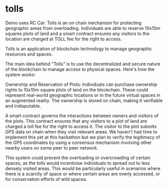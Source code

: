 # tolls

Demo uses RC Car: Tolls is an on chain mechanism for protecting geographic areas from overloading. Individuals are able to reserve 10x10m squares plots of land and a smart contract ensures any visitors to the location are charged at TOLL fee for the right to access.

Tolls is an application of blockchain technology to manage geographic resources and spaces.

The main idea behind "Tolls" is to use the decentralized and secure nature of the blockchain to manage access to physical spaces. Here's how the system works:

Ownership and Reservation of Plots: Individuals can purchase ownership rights to 10x10m square plots of land on the blockchain. These could represent real-world geographic locations or in the future virtual spaces in an augmented reality. The ownership is stored on chain, making it verifiable and indisputable.

A smart contract governs the interactions between owners and visitors of the plots. This contract ensures that any visitors to a plot of land are charged a toll fee for the right to access it. The visitor to the plot submits GPS data on chain when they visit relevant areas. We haven't had time to implement this yet at this hackathon but we plan to verify the legitimacy of the GPS coordinates by using a consensus mechanism involving other nearby users on some peer to peer network.

This system could prevent the overloading or overcrowding of certain spaces, as the tolls would incentivise individuals to spread out to less densely visited areas. This would be particularly useful in scenarios where there is a scarcity of space or where certain areas are overly accessed, or for conservation efforts of wild spaces.

